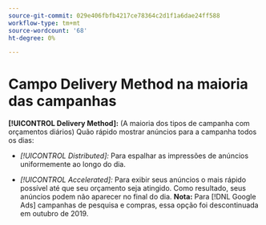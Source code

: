 ```yaml
---
source-git-commit: 029e406fbfb4217ce78364c2d1f1a6dae24ff588
workflow-type: tm+mt
source-wordcount: '68'
ht-degree: 0%

---
```

# Campo Delivery Method na maioria das campanhas

**[!UICONTROL Delivery Method]:** (A maioria dos tipos de campanha com orçamentos diários) Quão rápido mostrar anúncios para a campanha todos os dias:

* *[!UICONTROL Distributed]:* Para espalhar as impressões de anúncios uniformemente ao longo do dia.

* *[!UICONTROL Accelerated]:* Para exibir seus anúncios o mais rápido possível até que seu orçamento seja atingido. Como resultado, seus anúncios podem não aparecer no final do dia. **Nota:** Para [!DNL Google Ads] campanhas de pesquisa e compras, essa opção foi descontinuada em outubro de 2019.

